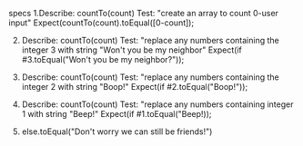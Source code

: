 specs
1.Describe: countTo(count)
  Test:  "create an array to count 0-user input"
  Expect(countTo(count).toEqual([0-count]);

2. Describe: countTo(count)
   Test: "replace any numbers containing the integer 3 with string "Won't you be my neighbor"
   Expect(if #3.toEqual("Won't you be my neighbor?"));

3. Describe:  countTo(count)
    Test:  "replace any numbers containing the integer 2 with string "Boop!"
    Expect(if #2.toEqual("Boop!"));

4. Describe: countTo(count)
    Test:  "replace any numbers containing integer 1 with string "Beep!"
    Expect(if #1.toEqual("Beep!));

    
5. else.toEqual("Don't worry we can still be friends!")

